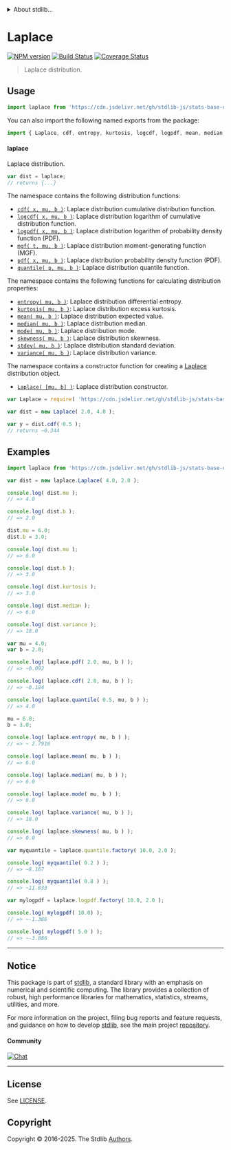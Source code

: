 <!--

@license Apache-2.0

Copyright (c) 2018 The Stdlib Authors.

Licensed under the Apache License, Version 2.0 (the "License");
you may not use this file except in compliance with the License.
You may obtain a copy of the License at

   http://www.apache.org/licenses/LICENSE-2.0

Unless required by applicable law or agreed to in writing, software
distributed under the License is distributed on an "AS IS" BASIS,
WITHOUT WARRANTIES OR CONDITIONS OF ANY KIND, either express or implied.
See the License for the specific language governing permissions and
limitations under the License.

-->


<details>
  <summary>
    About stdlib...
  </summary>
  <p>We believe in a future in which the web is a preferred environment for numerical computation. To help realize this future, we've built stdlib. stdlib is a standard library, with an emphasis on numerical and scientific computation, written in JavaScript (and C) for execution in browsers and in Node.js.</p>
  <p>The library is fully decomposable, being architected in such a way that you can swap out and mix and match APIs and functionality to cater to your exact preferences and use cases.</p>
  <p>When you use stdlib, you can be absolutely certain that you are using the most thorough, rigorous, well-written, studied, documented, tested, measured, and high-quality code out there.</p>
  <p>To join us in bringing numerical computing to the web, get started by checking us out on <a href="https://github.com/stdlib-js/stdlib">GitHub</a>, and please consider <a href="https://opencollective.com/stdlib">financially supporting stdlib</a>. We greatly appreciate your continued support!</p>
</details>

# Laplace

[![NPM version][npm-image]][npm-url] [![Build Status][test-image]][test-url] [![Coverage Status][coverage-image]][coverage-url] <!-- [![dependencies][dependencies-image]][dependencies-url] -->

> Laplace distribution.



<section class="usage">

## Usage

```javascript
import laplace from 'https://cdn.jsdelivr.net/gh/stdlib-js/stats-base-dists-laplace@deno/mod.js';
```

You can also import the following named exports from the package:

```javascript
import { Laplace, cdf, entropy, kurtosis, logcdf, logpdf, mean, median, mgf, mode, pdf, quantile, skewness, stdev, variance } from 'https://cdn.jsdelivr.net/gh/stdlib-js/stats-base-dists-laplace@deno/mod.js';
```

#### laplace

Laplace distribution.

```javascript
var dist = laplace;
// returns {...}
```

The namespace contains the following distribution functions:

<!-- <toc pattern="*+(cdf|pdf|mgf|quantile)*"> -->

<div class="namespace-toc">

-   <span class="signature">[`cdf( x, mu, b )`][@stdlib/stats/base/dists/laplace/cdf]</span><span class="delimiter">: </span><span class="description">Laplace distribution cumulative distribution function.</span>
-   <span class="signature">[`logcdf( x, mu, b )`][@stdlib/stats/base/dists/laplace/logcdf]</span><span class="delimiter">: </span><span class="description">Laplace distribution logarithm of cumulative distribution function.</span>
-   <span class="signature">[`logpdf( x, mu, b )`][@stdlib/stats/base/dists/laplace/logpdf]</span><span class="delimiter">: </span><span class="description">Laplace distribution logarithm of probability density function (PDF).</span>
-   <span class="signature">[`mgf( t, mu, b )`][@stdlib/stats/base/dists/laplace/mgf]</span><span class="delimiter">: </span><span class="description">Laplace distribution moment-generating function (MGF).</span>
-   <span class="signature">[`pdf( x, mu, b )`][@stdlib/stats/base/dists/laplace/pdf]</span><span class="delimiter">: </span><span class="description">Laplace distribution probability density function (PDF).</span>
-   <span class="signature">[`quantile( p, mu, b )`][@stdlib/stats/base/dists/laplace/quantile]</span><span class="delimiter">: </span><span class="description">Laplace distribution quantile function.</span>

</div>

<!-- </toc> -->

The namespace contains the following functions for calculating distribution properties:

<!-- <toc pattern="*+(entropy|kurtosis|mean|median|mode|skewness|stdev|variance)*"> -->

<div class="namespace-toc">

-   <span class="signature">[`entropy( mu, b )`][@stdlib/stats/base/dists/laplace/entropy]</span><span class="delimiter">: </span><span class="description">Laplace distribution differential entropy.</span>
-   <span class="signature">[`kurtosis( mu, b )`][@stdlib/stats/base/dists/laplace/kurtosis]</span><span class="delimiter">: </span><span class="description">Laplace distribution excess kurtosis.</span>
-   <span class="signature">[`mean( mu, b )`][@stdlib/stats/base/dists/laplace/mean]</span><span class="delimiter">: </span><span class="description">Laplace distribution expected value.</span>
-   <span class="signature">[`median( mu, b )`][@stdlib/stats/base/dists/laplace/median]</span><span class="delimiter">: </span><span class="description">Laplace distribution median.</span>
-   <span class="signature">[`mode( mu, b )`][@stdlib/stats/base/dists/laplace/mode]</span><span class="delimiter">: </span><span class="description">Laplace distribution mode.</span>
-   <span class="signature">[`skewness( mu, b )`][@stdlib/stats/base/dists/laplace/skewness]</span><span class="delimiter">: </span><span class="description">Laplace distribution skewness.</span>
-   <span class="signature">[`stdev( mu, b )`][@stdlib/stats/base/dists/laplace/stdev]</span><span class="delimiter">: </span><span class="description">Laplace distribution standard deviation.</span>
-   <span class="signature">[`variance( mu, b )`][@stdlib/stats/base/dists/laplace/variance]</span><span class="delimiter">: </span><span class="description">Laplace distribution variance.</span>

</div>

<!-- </toc> -->

The namespace contains a constructor function for creating a [Laplace][laplace-distribution] distribution object.

<!-- <toc pattern="*ctor*"> -->

<div class="namespace-toc">

-   <span class="signature">[`Laplace( [mu, b] )`][@stdlib/stats/base/dists/laplace/ctor]</span><span class="delimiter">: </span><span class="description">Laplace distribution constructor.</span>

</div>

<!-- </toc> -->

```javascript
var Laplace = require( 'https://cdn.jsdelivr.net/gh/stdlib-js/stats-base-dists-laplace' ).Laplace;

var dist = new Laplace( 2.0, 4.0 );

var y = dist.cdf( 0.5 );
// returns ~0.344
```

</section>

<!-- /.usage -->

<section class="examples">

## Examples

<!-- TODO: better examples -->

<!-- eslint no-undef: "error" -->

```javascript
import laplace from 'https://cdn.jsdelivr.net/gh/stdlib-js/stats-base-dists-laplace@deno/mod.js';

var dist = new laplace.Laplace( 4.0, 2.0 );

console.log( dist.mu );
// => 4.0

console.log( dist.b );
// => 2.0

dist.mu = 6.0;
dist.b = 3.0;

console.log( dist.mu );
// => 6.0

console.log( dist.b );
// => 3.0

console.log( dist.kurtosis );
// => 3.0

console.log( dist.median );
// => 6.0

console.log( dist.variance );
// => 18.0

var mu = 4.0;
var b = 2.0;

console.log( laplace.pdf( 2.0, mu, b ) );
// => ~0.092

console.log( laplace.cdf( 2.0, mu, b ) );
// => ~0.184

console.log( laplace.quantile( 0.5, mu, b ) );
// => 4.0

mu = 6.0;
b = 3.0;

console.log( laplace.entropy( mu, b ) );
// => ~ 2.7918

console.log( laplace.mean( mu, b ) );
// => 6.0

console.log( laplace.median( mu, b ) );
// => 6.0

console.log( laplace.mode( mu, b ) );
// => 6.0

console.log( laplace.variance( mu, b ) );
// => 18.0

console.log( laplace.skewness( mu, b ) );
// => 0.0

var myquantile = laplace.quantile.factory( 10.0, 2.0 );

console.log( myquantile( 0.2 ) );
// => ~8.167

console.log( myquantile( 0.8 ) );
// => ~11.833

var mylogpdf = laplace.logpdf.factory( 10.0, 2.0 );

console.log( mylogpdf( 10.0) );
// => ~-1.386

console.log( mylogpdf( 5.0 ) );
// => ~-3.886
```

</section>

<!-- /.examples -->

<!-- Section for related `stdlib` packages. Do not manually edit this section, as it is automatically populated. -->

<section class="related">

</section>

<!-- /.related -->

<!-- Section for all links. Make sure to keep an empty line after the `section` element and another before the `/section` close. -->


<section class="main-repo" >

* * *

## Notice

This package is part of [stdlib][stdlib], a standard library with an emphasis on numerical and scientific computing. The library provides a collection of robust, high performance libraries for mathematics, statistics, streams, utilities, and more.

For more information on the project, filing bug reports and feature requests, and guidance on how to develop [stdlib][stdlib], see the main project [repository][stdlib].

#### Community

[![Chat][chat-image]][chat-url]

---

## License

See [LICENSE][stdlib-license].


## Copyright

Copyright &copy; 2016-2025. The Stdlib [Authors][stdlib-authors].

</section>

<!-- /.stdlib -->

<!-- Section for all links. Make sure to keep an empty line after the `section` element and another before the `/section` close. -->

<section class="links">

[npm-image]: http://img.shields.io/npm/v/@stdlib/stats-base-dists-laplace.svg
[npm-url]: https://npmjs.org/package/@stdlib/stats-base-dists-laplace

[test-image]: https://github.com/stdlib-js/stats-base-dists-laplace/actions/workflows/test.yml/badge.svg?branch=main
[test-url]: https://github.com/stdlib-js/stats-base-dists-laplace/actions/workflows/test.yml?query=branch:main

[coverage-image]: https://img.shields.io/codecov/c/github/stdlib-js/stats-base-dists-laplace/main.svg
[coverage-url]: https://codecov.io/github/stdlib-js/stats-base-dists-laplace?branch=main

<!--

[dependencies-image]: https://img.shields.io/david/stdlib-js/stats-base-dists-laplace.svg
[dependencies-url]: https://david-dm.org/stdlib-js/stats-base-dists-laplace/main

-->

[chat-image]: https://img.shields.io/gitter/room/stdlib-js/stdlib.svg
[chat-url]: https://app.gitter.im/#/room/#stdlib-js_stdlib:gitter.im

[stdlib]: https://github.com/stdlib-js/stdlib

[stdlib-authors]: https://github.com/stdlib-js/stdlib/graphs/contributors

[umd]: https://github.com/umdjs/umd
[es-module]: https://developer.mozilla.org/en-US/docs/Web/JavaScript/Guide/Modules

[deno-url]: https://github.com/stdlib-js/stats-base-dists-laplace/tree/deno
[deno-readme]: https://github.com/stdlib-js/stats-base-dists-laplace/blob/deno/README.md
[umd-url]: https://github.com/stdlib-js/stats-base-dists-laplace/tree/umd
[umd-readme]: https://github.com/stdlib-js/stats-base-dists-laplace/blob/umd/README.md
[esm-url]: https://github.com/stdlib-js/stats-base-dists-laplace/tree/esm
[esm-readme]: https://github.com/stdlib-js/stats-base-dists-laplace/blob/esm/README.md
[branches-url]: https://github.com/stdlib-js/stats-base-dists-laplace/blob/main/branches.md

[stdlib-license]: https://raw.githubusercontent.com/stdlib-js/stats-base-dists-laplace/main/LICENSE

[laplace-distribution]: https://en.wikipedia.org/wiki/Laplace_distribution

<!-- <toc-links> -->

[@stdlib/stats/base/dists/laplace/ctor]: https://github.com/stdlib-js/stats-base-dists-laplace-ctor/tree/deno

[@stdlib/stats/base/dists/laplace/entropy]: https://github.com/stdlib-js/stats-base-dists-laplace-entropy/tree/deno

[@stdlib/stats/base/dists/laplace/kurtosis]: https://github.com/stdlib-js/stats-base-dists-laplace-kurtosis/tree/deno

[@stdlib/stats/base/dists/laplace/mean]: https://github.com/stdlib-js/stats-base-dists-laplace-mean/tree/deno

[@stdlib/stats/base/dists/laplace/median]: https://github.com/stdlib-js/stats-base-dists-laplace-median/tree/deno

[@stdlib/stats/base/dists/laplace/mode]: https://github.com/stdlib-js/stats-base-dists-laplace-mode/tree/deno

[@stdlib/stats/base/dists/laplace/skewness]: https://github.com/stdlib-js/stats-base-dists-laplace-skewness/tree/deno

[@stdlib/stats/base/dists/laplace/stdev]: https://github.com/stdlib-js/stats-base-dists-laplace-stdev/tree/deno

[@stdlib/stats/base/dists/laplace/variance]: https://github.com/stdlib-js/stats-base-dists-laplace-variance/tree/deno

[@stdlib/stats/base/dists/laplace/cdf]: https://github.com/stdlib-js/stats-base-dists-laplace-cdf/tree/deno

[@stdlib/stats/base/dists/laplace/logcdf]: https://github.com/stdlib-js/stats-base-dists-laplace-logcdf/tree/deno

[@stdlib/stats/base/dists/laplace/logpdf]: https://github.com/stdlib-js/stats-base-dists-laplace-logpdf/tree/deno

[@stdlib/stats/base/dists/laplace/mgf]: https://github.com/stdlib-js/stats-base-dists-laplace-mgf/tree/deno

[@stdlib/stats/base/dists/laplace/pdf]: https://github.com/stdlib-js/stats-base-dists-laplace-pdf/tree/deno

[@stdlib/stats/base/dists/laplace/quantile]: https://github.com/stdlib-js/stats-base-dists-laplace-quantile/tree/deno

<!-- </toc-links> -->

</section>

<!-- /.links -->
